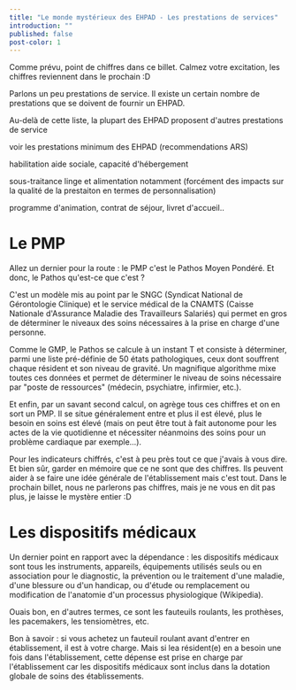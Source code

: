 ```yaml
---
title: "Le monde mystérieux des EHPAD - Les prestations de services"
introduction: ""
published: false
post-color: 1
---
```


Comme prévu, point de chiffres dans ce billet. Calmez votre excitation, les chiffres reviennent dans le prochain :D

Parlons un peu prestations de service. Il existe un certain nombre de prestations que se doivent de fournir un EHPAD.

Au-delà de cette liste, la plupart des EHPAD proposent d'autres prestations de service

voir les prestations minimum des EHPAD (recommendations ARS)

habilitation aide sociale, capacité d'hébergement

sous-traitance linge et alimentation notamment (forcément des impacts sur la qualité de la prestaiton en termes de personnalisation)


programme d'animation, contrat de séjour, livret d'accueil..

# Le PMP

Allez un dernier pour la route : le PMP c'est le Pathos Moyen Pondéré. Et donc, le Pathos qu'est-ce que c'est ? 

C'est un modèle mis au point par le SNGC (Syndicat National de Gérontologie Clinique) et le service médical de la CNAMTS (Caisse Nationale d'Assurance Maladie des Travailleurs Salariés) qui permet en gros de déterminer le niveaux des soins nécessaires à la prise en charge d'une personne.

Comme le GMP, le Pathos se calcule à un instant T et consiste à déterminer, parmi une liste pré-définie de 50 états pathologiques, ceux dont souffrent chaque résident et son niveau de gravité. Un magnifique algorithme mixe toutes ces données et permet de déterminer le niveau de soins nécessaire par "poste de ressources" (médecin, psychiatre, infirmier, etc.). 

Et enfin, par un savant second calcul, on agrège tous ces chiffres et on en sort un PMP. Il se situe généralement entre  et plus il est élevé, plus le besoin en soins est élevé (mais on peut être tout à fait autonome pour les actes de la vie quotidienne et nécessiter néanmoins des soins pour un problème cardiaque par exemple...). 


Pour les indicateurs chiffrés, c'est à peu près tout ce que j'avais à vous dire. Et bien sûr, garder en mémoire que ce ne sont que des chiffres. Ils peuvent aider à se faire une idée générale de l'établissement mais c'est tout. Dans le prochain billet, nous ne parlerons pas chiffres, mais je ne vous en dit pas plus, je laisse le mystère entier :D


# Les dispositifs médicaux

Un dernier point en rapport avec la dépendance : les dispositifs médicaux sont tous les instruments, appareils, équipements utilisés seuls ou en association pour le diagnostic, la prévention ou le traitement d'une maladie, d'une blessure ou d'un handicap, ou d'étude ou remplacement ou modification de l'anatomie d'un processus physiologique (Wikipedia). 

Ouais bon, en d'autres termes, ce sont les fauteuils roulants, les prothèses, les pacemakers, les tensiomètres, etc. 

Bon à savoir : si vous achetez un fauteuil roulant avant d'entrer en établissement, il est à votre charge. Mais si lea résident(e) en a besoin une fois dans l'établissement, cette dépense est prise en charge par l'établissement car les dispositifs médicaux sont inclus dans la dotation globale de soins des établissements.